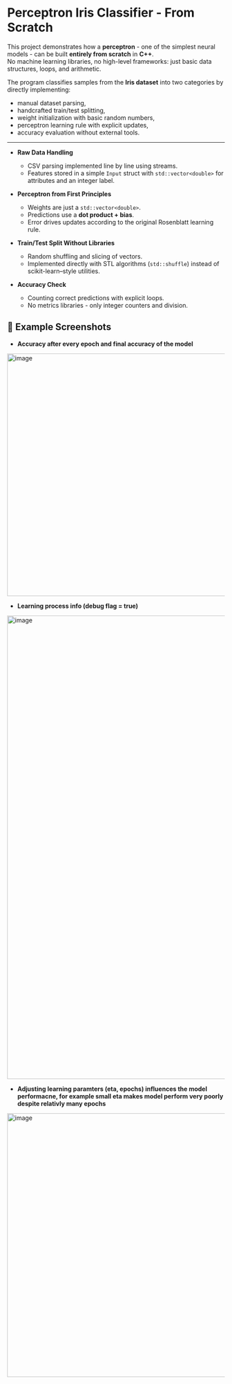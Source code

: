# Perceptron Iris Classifier - From Scratch 

This project demonstrates how a **perceptron** - one of the simplest neural models - can be built **entirely from scratch** in **C++**.  
No machine learning libraries, no high-level frameworks: just basic data structures, loops, and arithmetic.

The program classifies samples from the **Iris dataset** into two categories by directly implementing:
- manual dataset parsing,
- handcrafted train/test splitting,
- weight initialization with basic random numbers,
- perceptron learning rule with explicit updates,
- accuracy evaluation without external tools.

---

- **Raw Data Handling**  
  - CSV parsing implemented line by line using streams.  
  - Features stored in a simple `Input` struct with `std::vector<double>` for attributes and an integer label.  

- **Perceptron from First Principles**  
  - Weights are just a `std::vector<double>`.  
  - Predictions use a **dot product + bias**.  
  - Error drives updates according to the original Rosenblatt learning rule.  

- **Train/Test Split Without Libraries**  
  - Random shuffling and slicing of vectors.  
  - Implemented directly with STL algorithms (`std::shuffle`) instead of scikit-learn–style utilities.  

- **Accuracy Check**  
  - Counting correct predictions with explicit loops.  
  - No metrics libraries - only integer counters and division.

## 📸 Example Screenshots
- **Accuracy after every epoch and final accuracy of the model**

<img width="881" height="560" alt="image" src="https://github.com/user-attachments/assets/61d27500-4b91-4651-9e3d-c180383c8e68" />


- **Learning process info (debug flag  = true)**

<img width="551" height="1070" alt="image" src="https://github.com/user-attachments/assets/0b58553b-8805-4dd8-80a3-57b7a9880f19" />


- **Adjusting learning paramters (eta, epochs) influences the model performacne, for example small eta makes model perform very poorly despite relativly many epochs**

<img width="984" height="609" alt="image" src="https://github.com/user-attachments/assets/caa9e035-86c7-4e03-9769-f289a56db56c" />

